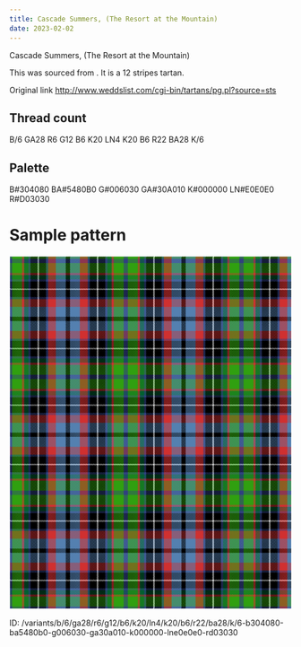 ```yaml
---
title: Cascade Summers, (The Resort at the Mountain)
date: 2023-02-02
---
```

Cascade Summers, (The Resort at the Mountain)

This was sourced from <no value>.  It is a 12 stripes tartan.

Original link http://www.weddslist.com/cgi-bin/tartans/pg.pl?source=sts

## Thread count
B/6 GA28 R6 G12 B6 K20 LN4 K20 B6 R22 BA28 K/6

## Palette
B#304080 BA#5480B0 G#006030 GA#30A010 K#000000 LN#E0E0E0 R#D03030

# Sample pattern

![Tartan detail](tartan.png "B/6 GA28 R6 G12 B6 K20 LN4 K20 B6 R22 BA28 K/6 tartan")

ID: /variants/b/6/ga28/r6/g12/b6/k20/ln4/k20/b6/r22/ba28/k/6-b304080-ba5480b0-g006030-ga30a010-k000000-lne0e0e0-rd03030